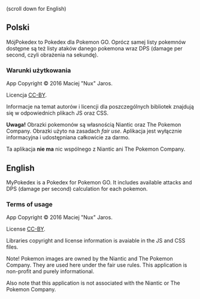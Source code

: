 (scroll down for English) 

Polski
------

MójPokedex to Pokedex dla Pokemon GO. Oprócz samej listy pokemnów dostępne są też listy ataków danego pokemona wraz DPS (damage per second, czyli obrażenia na sekundę).


### Warunki użytkowania ###

App Copyright © 2016 Maciej "Nux" Jaros.

Licencja [CC-BY](http://creativecommons.org/licenses/by/3.0/).

Informacje na temat autorów i licencji dla poszczególnych bibliotek znajdują się w odpowiednich plikach JS oraz CSS.

**Uwaga!** Obrazki pokemonów są własnością Niantic oraz The Pokemon Company. Obrazki użyto na zasadach *fair use*. Aplikacja jest wyłącznie informacyjna i udostępniana całkowicie za darmo.

Ta aplikacja **nie ma** nic wspólnego z Niantic ani The Pokemon Company.

English
-------

MyPokedex is a Pokedex for Pokemon GO. It includes available attacks and DPS (damage per second) calculation for each pokemon. 

### Terms of usage ###

App Copyright © 2016 Maciej "Nux" Jaros.

License [CC-BY](http://creativecommons.org/licenses/by/3.0/).

Libraries copyright and license information is avaiable in the JS and CSS files.

Note! Pokemon images are owned by the Niantic and The Pokemon Company. They are used here under the fair use rules. This application is non-profit and purely informational.

Also note that this application is not associated with the Niantic or The Pokemon Company.